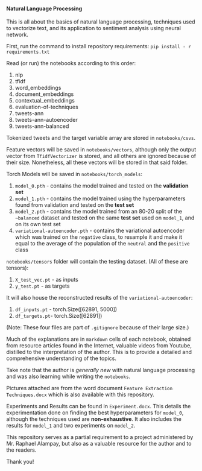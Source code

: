 #### **Natural Language Processing**

This is all about the basics of natural language processing, techniques used to vectorize text, and its application to sentiment analysis using neural network.

First, run the command to install repository requirements:
`pip install - r requirements.txt`

Read (or run) the notebooks according to this order:

1. nlp
2. tfidf
3. word_embeddings
4. document_embeddings
5. contextual_embeddings
6. evaluation-of-techniques
7. tweets-ann
8. tweets-ann-autoencoder
9. tweets-ann-balanced

Tokenized tweets and the target variable array are stored in `notebooks/csvs`.

Feature vectors will be saved in `notebooks/vectors`, although only the output vector from `TfidfVectorizer` is stored, and all others are ignored because of their size. Nonetheless, all these vectors will be stored in that said folder.

Torch Models will be saved in `notebooks/torch_models`:

1. `model_0.pth` - contains the model trained and tested on the **validation set**
2. `model_1.pth` - contains the model trained using the hyperparameters found from validation and tested on the **test set**
3. `model_2.pth` - contains the model trained from an 80-20 split of the `~balanced` dataset and tested on the same **test set** used on `model_1`, and on its own test set
4. `variational-autoencoder.pth` - contains the variational autoencoder which was trained on the `negative` class, to resample it and make it equal to the average of the population of the `neutral` and the `positive` class

`notebooks/tensors` folder will contain the testing dataset. (All of these are tensors):

1. `X_test_vec.pt` - as inputs
2. `y_test.pt` - as targets

It will also house the reconstructed results of the `variational-autoencoder`:

1. `df_inputs.pt` - torch.Size([62891, 5000])
2. `df_targets.pt`- torch.Size([62891])

(Note: These four files are part of `.gitignore` because of their large size.)

Much of the explanations are in `markdown` cells of each notebook, obtained from resource articles found in the Internet, valuable videos from Youtube, distilled to the interpretation of the author. This is to provide a detailed and comprehensive understanding of the topics.

Take note that the author is _generally new_ with natural language processing and was also learning while writing the `notebooks`.

Pictures attached are from the word document `Feature Extraction Techniques.docx` which is also available with this repository.

Experiments and Results can be found in `Experiment.docx`. This details the experimentation done on finding the best hyperparameters for `model_0`, although the techniques used are **non-exhaustive**. It also includes the results for `model_1` and two experiments on `model_2`.

This repository serves as a partial requirement to a project administered by Mr. Raphael Alampay, but also as a valuable resource for the author and to the readers.

Thank you!
